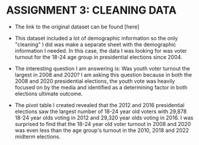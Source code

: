 # ASSIGNMENT 3: CLEANING DATA 

* The link to the original dataset can be found [here]

* This  dataset included a lot of demographic information so the only "cleaning" I did was make a separate sheet with the demographic information I needed. In this case, the data I was looking for was voter turnout for the 18-24 age group in presidential elections since 2004.

* The interesting question I am answering is: Was youth voter turnout the largest in 2008 and 2020? I am asking this question because in both the 2008 and 2020 presidential elections, the youth vote was heavily focused on by the media and identified as a determining factor in both elections ultimate outcome.

* The pivot table I created revealed that the 2012 and 2016 presidential elections saw the largest number of 18-24 year old voters with 29,878 18-24 year olds voting in 2012 and 29,320 year olds voting in 2016. I was surprised to find that the 18-24 year old voter turnout in 2008 and 2020 was even less than the age group's turnout in the 2010, 2018 and 2022 midterm elections.
